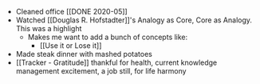 - Cleaned office [[DONE 2020-05]]
- Watched [[Douglas R. Hofstadter]]'s Analogy as Core, Core as Analogy. This was a highlight
	- Makes me want to add a bunch of concepts like: 
		- [[Use it or Lose it]]
- Made steak dinner with mashed potatoes
- [[Tracker - Gratitude]] thankful for health, current knowledge management excitement, a job still, for life harmony

